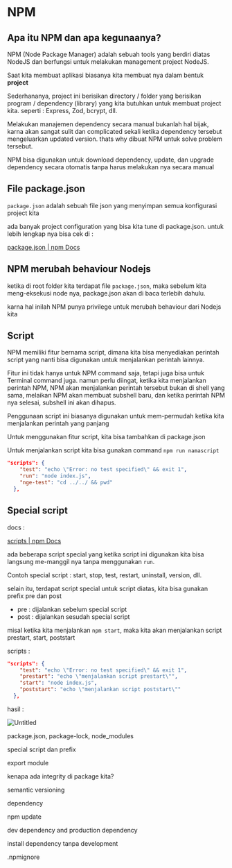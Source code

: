 # NPM

## Apa itu NPM dan apa kegunaanya?

NPM (Node Package Manager) adalah sebuah tools yang berdiri diatas NodeJS dan berfungsi untuk melakukan management project NodeJS.

Saat kita membuat aplikasi biasanya kita membuat nya dalam bentuk **project**

Sederhananya, project ini berisikan directory / folder yang berisikan program / dependency (library) yang kita butuhkan untuk membuat project kita. seperti : Express, Zod, bcrypt, dll.

Melakukan manajemen dependency secara manual bukanlah hal bijak, karna akan sangat sulit dan complicated sekali ketika dependency tersebut mengeluarkan updated version. thats why dibuat NPM untuk solve problem tersebut.

NPM bisa digunakan untuk download dependency, update, dan upgrade dependency secara otomatis tanpa harus melakukan nya secara manual

## File package.json

`package.json` adalah sebuah file json yang menyimpan semua konfigurasi project kita

ada banyak project configuration yang bisa kita tune di package.json. untuk lebih lengkap nya bisa cek di : 

[package.json | npm Docs](https://docs.npmjs.com/cli/v10/configuring-npm/package-json)

## NPM merubah behaviour Nodejs

ketika di root folder kita terdapat file `package.json`, maka sebelum kita meng-eksekusi node nya, package.json akan di baca terlebih dahulu.

karna hal inilah NPM punya privilege untuk merubah behaviour dari Nodejs kita

## Script

NPM memiliki fitur bernama script, dimana kita bisa menyediakan perintah script yang nanti bisa digunakan untuk menjalankan perintah lainnya.

Fitur ini tidak hanya untuk NPM command saja, tetapi juga bisa untuk Terminal command juga. namun perlu diingat, ketika kita menjalankan perintah NPM, NPM akan menjalankan perintah tersebut bukan di shell yang sama, melaikan NPM akan membuat subshell baru, dan ketika perintah NPM nya selesai, subshell ini akan dihapus.

Penggunaan script ini biasanya digunakan untuk mem-permudah ketika kita menjalankan perintah yang panjang

Untuk menggunakan fitur script, kita bisa tambahkan di package.json

Untuk menjalankan script kita bisa gunakan command `npm run namascript`

```json
"scripts": {
    "test": "echo \"Error: no test specified\" && exit 1",
    "run": "node index.js",
    "nge-test": "cd ../../ && pwd"
  },
```

## Special script

docs : 

[scripts | npm Docs](https://docs.npmjs.com/cli/v10/using-npm/scripts)

ada beberapa script special yang ketika script ini digunakan kita bisa langsung me-manggil nya tanpa menggunakan `run`.

Contoh special script : start, stop, test, restart, uninstall, version, dll.

selain itu, terdapat script special untuk script diatas, kita bisa gunakan prefix pre dan post

- pre : dijalankan sebelum special script
- post : dijalankan sesudah special script

misal ketika kita menjalankan `npm start`, maka kita akan menjalankan script prestart, start, poststart

scripts :

```json
"scripts": {
    "test": "echo \"Error: no test specified\" && exit 1",
    "prestart": "echo \"menjalankan script prestart\"",
    "start": "node index.js",
    "poststart": "echo \"menjalankan script poststart\""
  },
```

hasil : 

![Untitled](NPM%20e88e4096587a48c58be4a3df12d5ad82/Untitled.png)

package.json, package-lock, node_modules

special script dan prefix

export module 

kenapa ada integrity di package kita?

semantic versioning

dependency 

npm update

dev dependency and production dependency

install dependency tanpa development

.npmignore